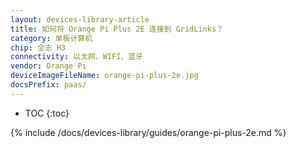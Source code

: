```yaml
---
layout: devices-library-article
title: 如何将 Orange Pi Plus 2E 连接到 GridLinks？
category: 单板计算机
chip: 全志 H3
connectivity: 以太网、WIFI、蓝牙
vendor: Orange Pi
deviceImageFileName: orange-pi-plus-2e.jpg
docsPrefix: paas/
---
```



* TOC
{:toc}

{% include /docs/devices-library/guides/orange-pi-plus-2e.md %}
